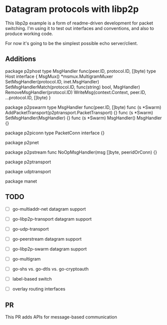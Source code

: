 # Datagram protocols with libp2p

This libp2p example is a form of readme-driven development for packet switching.
I'm using it to test out interfaces and conventions, and also to produce working code.

For now it's going to be the simplest possible echo server/client.

## Additions

package p2phost
type MsgHandler func(peer.ID, protocol.ID, []byte)
type Host interface {
  MsgMux() *msmux.MultigramMuxer
  SetMsgHandler(protocol.ID, inet.MsgHandler)
  SetMsgHandlerMatch(protocol.ID, func(string) bool, MsgHandler)
  RemoveMsgHandler(protocol.ID)
  WriteMsg(context.Context, peer.ID, ...protocol.ID, []byte)
}

package p2pswarm
type MsgHandler func(peer.ID, []byte)
func (s *Swarm) AddPacketTransport(p2ptransport.PacketTransport) {}
func (s *Swarm) SetMsgHandler(MsgHandler) {}
func (s *Swarm) MsgHandler() MsgHandler {}

package p2piconn
type PacketConn interface {}

package p2pnet

package p2pstream
func NoOpMsgHandler(msg []byte, peeridOrConn) {}

package p2ptransport

package udptransport

package manet

## TODO

- [ ] go-multiaddr-net datagram support
- [ ] go-libp2p-transport datagram support
- [ ] go-udp-transport
- [ ] go-peerstream datagram support
- [ ] go-libp2p-swarm datagram support
- [ ] go-multigram
- [ ] go-shs vs. go-dtls vs. go-cryptoauth
- [ ] label-based switch
- [ ] overlay routing interfaces


## PR

This PR adds APIs for message-based communication
